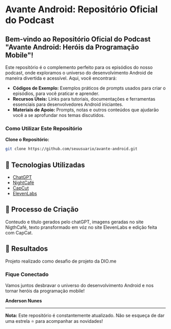 # Avante Android: Repositório Oficial do Podcast


## Bem-vindo ao Repositório Oficial do Podcast "Avante Android: Heróis da Programação Mobile"!

Este repositório é o complemento perfeito para os episódios do nosso podcast, onde exploramos o universo do desenvolvimento Android de maneira divertida e acessível. Aqui, você encontrará:

- **Códigos de Exemplo:** Exemplos práticos de prompts usados para criar o episódios, para você praticar e aprender.
- **Recursos Úteis:** Links para tutoriais, documentações e ferramentas essenciais para desenvolvedores Android iniciantes.
- **Materiais de Apoio:** Prompts, notas e outros conteúdos que ajudarão você a se aprofundar nos temas discutidos.

### Como Utilizar Este Repositório

**Clone o Repositório:**
   ```bash
   git clone https://github.com/seuusuario/avante-android.git
   ```

## 🤖 Tecnologias Utilizadas
 - [ChatGPT](https://https://chatgpt.com/)
 - [NightCafé](https://creator.nightcafe.studio/)
 - [CapCut](https://www.capcut.com/pt-br/login)
 - [ElevenLabs](https://elevenlabs.io/)


## 🧐 Processo de Criação
Conteudo e titulo gerados pelo chatGPT, imagens geradas no site NigthCafé, texto pransformado em vóz no site ElevenLabs e edição feita com CapCat.

## 🚀 Resultados
Projeto realizado como desafio de projeto da DIO.me


### Fique Conectado

Vamos juntos desbravar o universo do desenvolvimento Android e nos tornar heróis da programação mobile! 

**Anderson Nunes**

---

**Nota:** Este repositório é constantemente atualizado. Não se esqueça de dar uma estrela ⭐ para acompanhar as novidades!

